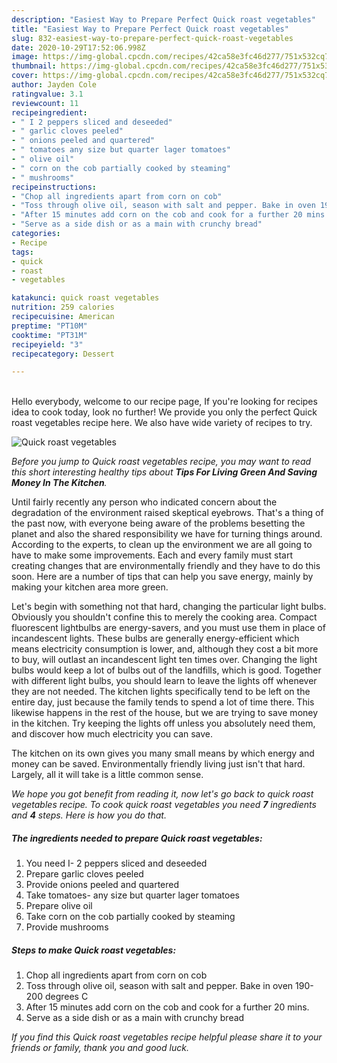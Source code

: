 ```yaml
---
description: "Easiest Way to Prepare Perfect Quick roast vegetables"
title: "Easiest Way to Prepare Perfect Quick roast vegetables"
slug: 832-easiest-way-to-prepare-perfect-quick-roast-vegetables
date: 2020-10-29T17:52:06.998Z
image: https://img-global.cpcdn.com/recipes/42ca58e3fc46d277/751x532cq70/quick-roast-vegetables-recipe-main-photo.jpg
thumbnail: https://img-global.cpcdn.com/recipes/42ca58e3fc46d277/751x532cq70/quick-roast-vegetables-recipe-main-photo.jpg
cover: https://img-global.cpcdn.com/recipes/42ca58e3fc46d277/751x532cq70/quick-roast-vegetables-recipe-main-photo.jpg
author: Jayden Cole
ratingvalue: 3.1
reviewcount: 11
recipeingredient:
- " I 2 peppers sliced and deseeded"
- " garlic cloves peeled"
- " onions peeled and quartered"
- " tomatoes any size but quarter lager tomatoes"
- " olive oil"
- " corn on the cob partially cooked by steaming"
- " mushrooms"
recipeinstructions:
- "Chop all ingredients apart from corn on cob"
- "Toss through olive oil, season with salt and pepper. Bake in oven 190-200 degrees C"
- "After 15 minutes add corn on the cob and cook for a further 20 mins."
- "Serve as a side dish or as a main with crunchy bread"
categories:
- Recipe
tags:
- quick
- roast
- vegetables

katakunci: quick roast vegetables 
nutrition: 259 calories
recipecuisine: American
preptime: "PT10M"
cooktime: "PT31M"
recipeyield: "3"
recipecategory: Dessert

---
```

<br>
Hello everybody, welcome to our recipe page, If you're looking for recipes idea to cook today, look no further! We provide you only the perfect Quick roast vegetables recipe here. We also have wide variety of recipes to try.
<br>


![Quick roast vegetables](https://img-global.cpcdn.com/recipes/42ca58e3fc46d277/751x532cq70/quick-roast-vegetables-recipe-main-photo.jpg)

<i>Before you jump to Quick roast vegetables recipe, you may want to read this short interesting healthy tips about 
<strong>Tips For Living Green And Saving Money In The Kitchen</strong>.</i>
</br>

Until fairly recently any person who indicated concern about the degradation of the environment raised skeptical eyebrows. That's a thing of the past now, with everyone being aware of the problems besetting the planet and also the shared responsibility we have for turning things around. According to the experts, to clean up the environment we are all going to have to make some improvements. Each and every family must start creating changes that are environmentally friendly and they have to do this soon. Here are a number of tips that can help you save energy, mainly by making your kitchen area more green.

Let's begin with something not that hard, changing the particular light bulbs. Obviously you shouldn't confine this to merely the cooking area. Compact fluorescent lightbulbs are energy-savers, and you must use them in place of incandescent lights. These bulbs are generally energy-efficient which means electricity consumption is lower, and, although they cost a bit more to buy, will outlast an incandescent light ten times over. Changing the light bulbs would keep a lot of bulbs out of the landfills, which is good. Together with different light bulbs, you should learn to leave the lights off whenever they are not needed. The kitchen lights specifically tend to be left on the entire day, just because the family tends to spend a lot of time there. This likewise happens in the rest of the house, but we are trying to save money in the kitchen. Try keeping the lights off unless you absolutely need them, and discover how much electricity you can save.

The kitchen on its own gives you many small means by which energy and money can be saved. Environmentally friendly living just isn't that hard. Largely, all it will take is a little common sense.


<i>We hope you got benefit from reading it, now let's go back to quick roast vegetables recipe. To cook quick roast vegetables you need <strong>7</strong> ingredients and <strong>4</strong> steps. Here is how you do that.
</i>

##### The ingredients needed to prepare Quick roast vegetables:

1. You need  I- 2 peppers sliced and deseeded
1. Prepare  garlic cloves peeled
1. Provide  onions peeled and quartered
1. Take  tomatoes- any size but quarter lager tomatoes
1. Prepare  olive oil
1. Take  corn on the cob partially cooked by steaming
1. Provide  mushrooms


##### Steps to make Quick roast vegetables:

1. Chop all ingredients apart from corn on cob
1. Toss through olive oil, season with salt and pepper. Bake in oven 190-200 degrees C
1. After 15 minutes add corn on the cob and cook for a further 20 mins.
1. Serve as a side dish or as a main with crunchy bread


<i>If you find this Quick roast vegetables recipe helpful please share it to your friends or family, thank you and good luck.</i>
